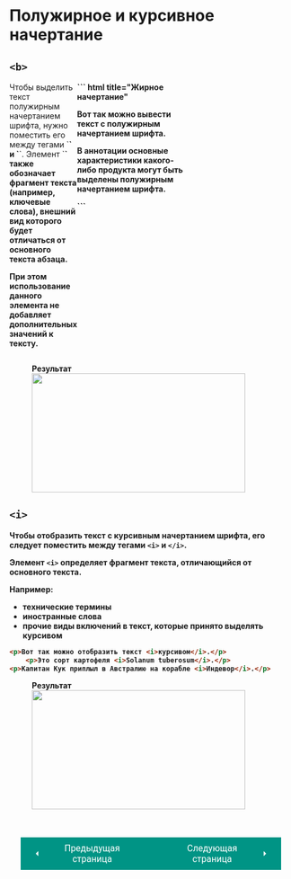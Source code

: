 # Полужирное и курсивное начертание

## `<b>`

<div style="display: flex;" markdown>
<div style="flex: 1; width:50%;" markdown>
Чтобы выделить текст полужирным начертанием шрифта, нужно поместить его между тегами `<b>` и `</b>`. Элемент `<b>` также обозначает фрагмент текста (например, ключевые слова), внешний вид которого будет отличаться от основного текста абзаца. 

При этом использование данного элемента не добавляет дополнительных значений к тексту.
</div>
<div style="flex: 1;width:50%" markdown>
``` html title="Жирное начертание"
<p>Вот так можно вывести текст с 
<b>полужирным</b> начертанием шрифта.
</p>
<p>В аннотации основные характеристики
какого-либо продукта могут быть выделены
<b>полужирным</b> начертанием шрифта.
</p>
```

</div></div>
<figure><figcaption>Результат</figcaption><img width="380" height="212" src="/html-css-manual/assets/images/boldtext.png"></figure>

## `<i>`

Чтобы отобразить текст с курсивным начертанием шрифта, его следует поместить между тегами `<i>` и `</i>`.

Элемент `<i>` определяет фрагмент текста, отличающийся от основного текста. 

Например:

* технические термины
* иностранные слова
* прочие виды включений в текст, которые принято выделять курсивом

``` html title="Курсивное начертание"
<p>Вот так можно отобразить текст <i>курсивом</i>.</p>
    <p>Это сорт картофеля <i>Solanum tuberosum</i>.</p>
<p>Капитан Кук приплыл в Австралию на корабле <i>Индевор</i>.</p>
```

<figure><figcaption>Результат</figcaption><img width="380" height="212" src="/html-css-manual/assets/images/italictext.png"></figure>


<div style="display: flex; justify-content: space-between; padding: 20px; margin-top:30px;"><button class="custom-button" style="background-color: rgb(0, 148, 133); color: white; font-family: 'Roboto', sans-serif; border: none; cursor: pointer; padding: 10px 20px; font-size: 16px; display: flex; align-items: center;" onclick="window.location.href='/html-css-manual/html/text/headers'"><svg xmlns="http://www.w3.org/2000/svg" viewBox="0 0 24 24" style="fill: white; width: 20px; height: 20px;"><path d="M15 18l-6-6 6-6" /></svg><span style="margin: 0 10px;">Предыдущая страница</span></button><button class="custom-button" style="background-color: rgb(0, 148, 133); color: white; font-family: 'Roboto', sans-serif; border: none; cursor: pointer; padding: 10px 20px; font-size: 16px; display: flex; align-items: center;" onclick="window.location.href='/html-css-manual/html/text/supsub'"><span style="margin: 0 10px;">Следующая страница</span><svg xmlns="http://www.w3.org/2000/svg" viewBox="0 0 24 24" style="fill: white; width: 20px; height: 20px;"><path d="M9 18l6-6-6-6" /></svg></button></div>
